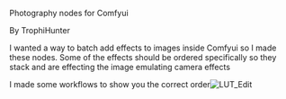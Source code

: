 Photography nodes for Comfyui

By TrophiHunter

I wanted a way to batch add effects to images inside Comfyui so I made these nodes.
Some of the effects should be ordered specifically so they stack and are effecting the image emulating camera effects

I made some workflows to show you the correct order![LUT_Edit](https://github.com/user-attachments/assets/4ff7913f-0523-4c68-b0d5-ca9e8add0627)
